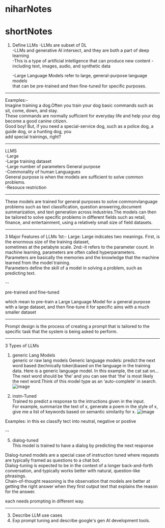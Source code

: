 # niharNotes


# shortNotes

1. Define LLMs
   -LLMs are subset of DL </br>
   -LLMs and generative AI intersect, and they are both a part of deep learning </br>
   -This is a type of artificial intelligence that can produce new content - including text, images, audio, and synthetic data


   -Large Language Models refer to large, general-purpose language models </br>
    that can be pre-trained and then fine-tuned for specific purposes.

---

Examples:-  
Imagine training a dog.Often you train your dog basic commands such as sit, come, down, and stay. </br>
These commands are normally sufficient for everyday life and help your dog become a good canine citizen. </br>
Good boy! But, if you need a special-service dog, such as a police dog, a guide dog, or a hunting dog, you  </br>
add special trainings, right? 


---

LLMS </br>
-Large </br>
-Large training dataset </br>
-Large number of parameters
General purpose   </br>
-Commonality of human Languagues  </br>General purpose is when the models are sufficient to solve common problems. </br>
-Resouce restriction



---

These models are trained for general purposes to solve commonvlanguage problems such as text classification, 
question answering,document summarization, and text generation across industries.The models can then be tailored 
to solve specific problems in different fields such as retail, finance, and entertainment,
using a relatively small size of field datasets. 




---

3 Major Features of LLMs
1st:- Large: Large indicates two meanings. First, is the enormous size of the training dataset, </br>
sometimes at the petabyte scale.
2nd:-it refers to the parameter count. In machine learning, parameters are often called hyperparameters. </br>
Parameters are basically the memories and the knowledge that the machine learned from the model training. </br>
Parameters define the skill of a model in solving a problem, such as predicting text. 

--

pre-trained and fine-tuned

which mean to pre-train a Large Language Model for a general purpose with a large dataset,
and then fine-tune it for specific aims with a much smaller dataset

---

Prompt design is the process of creating a prompt
that is tailored to the specific task
that the system is being asked to perform. 

---

3 Types of LLMs
1. generic Lang Models </br>
generic or raw lang models Generic language models: predict the next word based (technically token)based on the language in the training data.
Here is a generic language model.
In this example, the cat sat on...
The next word should be ‘the’ and you can see that ‘the’ is most likely the next word.Think of this model type as an ‘auto-complete’ in search.
![image](https://github.com/user-attachments/assets/82734fd6-de30-4d8d-8510-59012190b2a6)


3. instn-Tuned  </br>
Trained to predict a response to the intructions given in the input.  </br>
For example, summarize the text of x, generate a poem in the style of x, give me a list of keywords based on semantic similarity for x.
![image](https://github.com/user-attachments/assets/319b5009-d44d-4e92-bd8c-99b359a23ddd)

 
Examples:  in this ex classify tect into neutral, negative or postive

--

5. dialog-tuned  </br>
This model is trained to have a dialog by predicting the next response

Dialog-tuned models are a special case of instruction tuned where requests are typically framed as questions to a chat bot. </br>
Dialog-tuning is expected to be in the context of a longer back-and-forth conversation, and typically works better with natural, question-like phrasings. </br>
Chain-of-thought reasoning is the observation that models are better at getting the right answer when they first output text that explains the reason for the answer. 

each needs prompting in different way.


---
3. Describe LLM use cases
4. Exp prompt tuning and describe google's gen AI development tools.
